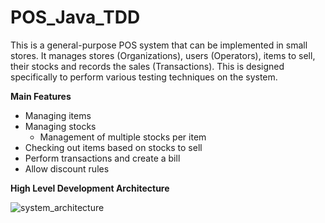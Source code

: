 # POS_Java_TDD

This is a general-purpose POS system that can be implemented in small stores. It manages stores (Organizations), users (Operators), items to sell, their stocks and records the sales (Transactions). This is designed specifically to perform various testing techniques on the system.

**Main Features**
- Managing items
- Managing stocks
  - Management of multiple stocks per item
 - Checking out items based on stocks to sell
- Perform transactions and create a bill
- Allow discount rules

**High Level Development Architecture**

![system_architecture](https://cloud.githubusercontent.com/assets/6848670/25902748/becc23d4-359a-11e7-9eac-628a88448748.png)
